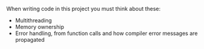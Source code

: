 When writing code in this project you must think about these:
- Multithreading
- Memory ownership
- Error handling, from function calls and how compiler error messages are propagated